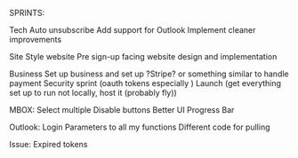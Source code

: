 SPRINTS:

Tech
Auto unsubscribe
Add support for Outlook
Implement cleaner improvements

Site
Style website 
Pre sign-up facing website design and implementation 

Business
Set up business and set up ?Stripe? or something similar to handle payment 
Security sprint (oauth tokens especially )
Launch (get everything set up to run not locally, host it (probably fly))


MBOX:
Select multiple
Disable buttons
Better UI
Progress Bar

Outlook:
Login
Parameters to all my functions
Different code for pulling


Issue: Expired tokens